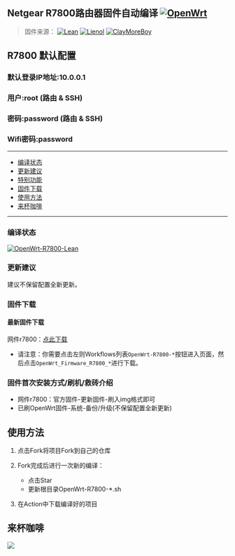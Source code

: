 ## Netgear R7800路由器固件自动编译 [![OpenWrt](https://img.shields.io/badge/From-OpenWrt-blue.svg?style=for-the-badge&logo=appveyor)](https://github.com/openwrt/openwrt)
>固件来源：
[![Lean](https://img.shields.io/badge/Lean-Package-brightgreen.svg?style=flat&logo=appveyor)](https://github.com/coolsnowwolf/lede) 
 [![Lienol](https://img.shields.io/badge/Lienol-Package-blueviolet.svg?style=flat&logo=appveyor)](https://github.com/Lienol/openwrt-package) [![ClayMoreBoy](https://img.shields.io/badge/Mod-ClayMoreBoy-blueviolet.svg?style=flat&logo=appveyor)](https://github.com/ClayMoreBoy)

## R7800 默认配置
### 默认登录IP地址:10.0.0.1
###           用户:root       (路由 & SSH)
###           密码:password   (路由 & SSH)
###       Wifi密码:password
--------------
* [编译状态](#编译状态)
* [更新建议](#更新建议)
* [特别功能](#特别功能)
* [固件下载](#固件下载)
* [使用方法](#使用方法)
* [来杯咖啡](#来杯咖啡)
--------------

### 编译状态
[![OpenWrt-R7800-Lean](https://github.com/ClayMoreBoy/OpenWrt-Actions-R7800/workflows/OpenWrt-R7800-Lean/badge.svg)](https://github.com/ClayMoreBoy/OpenWrt-Actions-R7800/actions?query=workflow%3AOpenWrt-R7800-Lean)

### 更新建议
建议不保留配置全新更新。

### 固件下载
#### 最新固件下载
网件r7800：[点此下载](https://github.com/ClayMoreBoy/OpenWrt-Actions-R7800/actions)

- 请注意：你需要点击左则Workflows列表`OpenWrt-R7800-*`按钮进入页面，然后点击`OpenWrt_Firmware_R7800_*`进行下载。


### 固件首次安装方式/刷机/救砖介绍
- 网件r7800：官方固件-更新固件-刷入img格式即可
- 已刷OpenWrt固件-系统-备份/升级(不保留配置全新更新)

## 使用方法

1. 点击Fork将项目Fork到自己的仓库

2. Fork完成后进行一次新的编译：
    - 点击Star  
    - 更新根目录OpenWrt-R7800-*.sh  

3. 在Action中下载编译好的项目

## 来杯咖啡

![](https://raw.githubusercontent.com/ClayMoreBoy/OpenWrt-Actions-R7800/master/Sponsor.png)
